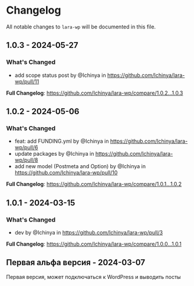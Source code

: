 # Changelog

All notable changes to `lara-wp` will be documented in this file.

## 1.0.3 - 2024-05-27

### What's Changed

* add scope status post by @Ichinya in https://github.com/Ichinya/lara-wp/pull/11

**Full Changelog**: https://github.com/Ichinya/lara-wp/compare/1.0.2...1.0.3

## 1.0.2 - 2024-05-06

### What's Changed

* feat: add FUNDING.yml by @Ichinya in https://github.com/Ichinya/lara-wp/pull/6
* update packages by @Ichinya in https://github.com/Ichinya/lara-wp/pull/8
* add new model (Postmeta and Option) by @Ichinya in https://github.com/Ichinya/lara-wp/pull/10

**Full Changelog**: https://github.com/Ichinya/lara-wp/compare/1.0.1...1.0.2

## 1.0.1 - 2024-03-15

### What's Changed

* dev by @Ichinya in https://github.com/Ichinya/lara-wp/pull/3

**Full Changelog**: https://github.com/Ichinya/lara-wp/compare/1.0.0...1.0.1

## Первая альфа версия - 2024-03-07

Первая версия, может подключаться к WordPress и выводить посты
